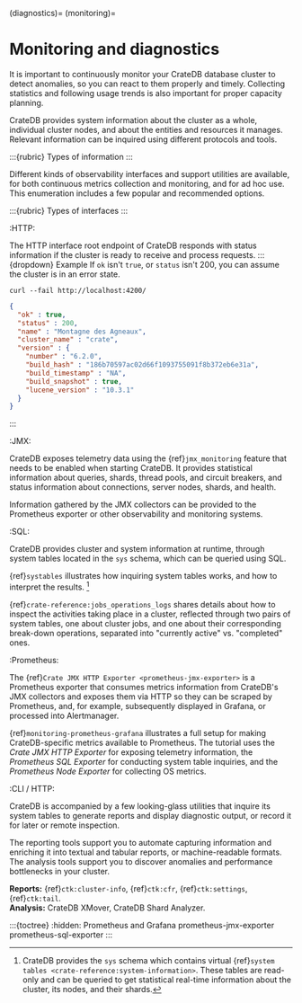 (diagnostics)=
(monitoring)=

# Monitoring and diagnostics

It is important to continuously monitor your CrateDB database cluster
to detect anomalies, so you can react to them properly and timely.
Collecting statistics and following usage trends is also important
for proper capacity planning.

CrateDB provides system information about the cluster as a whole,
individual cluster nodes, and about the entities and resources it manages.
Relevant information can be inquired using different protocols and tools.

:::{rubric} Types of information
:::

Different kinds of observability interfaces and support utilities
are available, for both continuous metrics collection and monitoring,
and for ad hoc use.
This enumeration includes a few popular and recommended options.

:::{rubric} Types of interfaces
:::

:HTTP:

  The HTTP interface root endpoint of CrateDB responds with status
  information if the cluster is ready to receive and process requests.
  :::{dropdown} Example
  If `ok` isn't `true`, or `status` isn't 200, you can assume the
  cluster is in an error state.
  ```shell
  curl --fail http://localhost:4200/
  ```
  ```json
  {
    "ok" : true,
    "status" : 200,
    "name" : "Montagne des Agneaux",
    "cluster_name" : "crate",
    "version" : {
      "number" : "6.2.0",
      "build_hash" : "186b70597ac02d66f1093755091f8b372eb6e31a",
      "build_timestamp" : "NA",
      "build_snapshot" : true,
      "lucene_version" : "10.3.1"
    }
  }
  ```
  :::

:JMX:

  CrateDB exposes telemetry data using the {ref}`jmx_monitoring`
  feature that needs to be enabled when starting CrateDB. It provides
  statistical information about queries, shards, thread pools, and circuit
  breakers, and status information about connections, server nodes, shards,
  and health.

  Information gathered by the JMX collectors can be provided to
  the Prometheus exporter or other observability and monitoring
  systems.

:SQL:

  CrateDB provides cluster and system information at runtime,
  through system tables located in the `sys` schema,
  which can be queried using SQL.

  {ref}`systables` illustrates how inquiring system tables
  works, and how to interpret the results. [^systables-more]

  {ref}`crate-reference:jobs_operations_logs` shares details
  about how to inspect the activities taking place
  in a cluster, reflected through two pairs of system tables, one
  about cluster jobs, and one about their corresponding break-down
  operations, separated into "currently active" vs. "completed" ones.

:Prometheus:

  The {ref}`Crate JMX HTTP Exporter <prometheus-jmx-exporter>` is a Prometheus exporter that consumes
  metrics information from CrateDB's JMX collectors and exposes them
  via HTTP so they can be scraped by Prometheus, and, for example,
  subsequently displayed in Grafana, or processed into Alertmanager.

  {ref}`monitoring-prometheus-grafana` illustrates
  a full setup for making CrateDB-specific metrics available to Prometheus.
  The tutorial uses the _Crate JMX HTTP Exporter_ for exposing telemetry
  information, the _Prometheus SQL Exporter_ for conducting system table
  inquiries, and the _Prometheus Node Exporter_ for collecting OS metrics.

:CLI / HTTP:

  CrateDB is accompanied by a few looking-glass utilities that
  inquire its system tables to generate reports and display
  diagnostic output, or record it for later or remote inspection.

  The reporting tools support you to automate capturing information and
  enriching it into textual and tabular reports, or machine-readable formats.
  The analysis tools support you to discover anomalies and performance
  bottlenecks in your cluster.

  **Reports:** {ref}`ctk:cluster-info`, {ref}`ctk:cfr`, {ref}`ctk:settings`, {ref}`ctk:tail`. \
  **Analysis:** CrateDB XMover, CrateDB Shard Analyzer.


[^systables-more]: CrateDB provides the `sys` schema which contains
  virtual {ref}`system tables <crate-reference:system-information>`.
  These tables are read-only and can be queried to get statistical
  real-time information about the cluster, its nodes, and their shards.


:::{toctree}
:hidden:
Prometheus and Grafana <prometheus-grafana>
prometheus-jmx-exporter
prometheus-sql-exporter
:::
